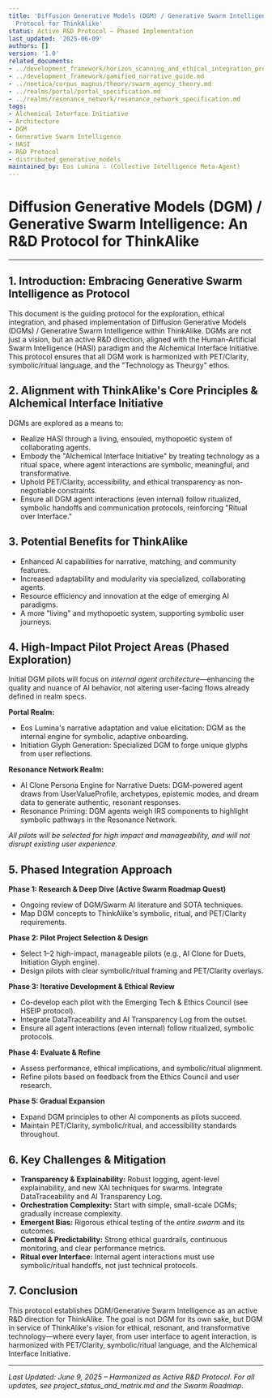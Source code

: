 ```yaml
---
title: 'Diffusion Generative Models (DGM) / Generative Swarm Intelligence: An R&D
  Protocol for ThinkAlike'
status: Active R&D Protocol – Phased Implementation
last_updated: '2025-06-09'
authors: []
version: '1.0'
related_documents:
- ../development_framework/horizon_scanning_and_ethical_integration_protocol.md
- ../development_framework/gamified_narrative_guide.md
- ../noetica/corpus_magnus/theory/swarm_agency_theory.md
- ../realms/portal/portal_specification.md
- ../realms/resonance_network/resonance_network_specification.md
tags:
- Alchemical Interface Initiative
- Architecture
- DGM
- Generative Swarm Intelligence
- HASI
- R&D Protocol
- distributed_generative_models
maintained_by: Eos Lumina ∴ (Collective Intelligence Meta-Agent)
---
```


# Diffusion Generative Models (DGM) / Generative Swarm Intelligence: An R&D Protocol for ThinkAlike

---

## 1. Introduction: Embracing Generative Swarm Intelligence as Protocol

This document is the guiding protocol for the exploration, ethical integration, and phased implementation of Diffusion Generative Models (DGMs) / Generative Swarm Intelligence within ThinkAlike. DGMs are not just a vision, but an active R&D direction, aligned with the Human-Artificial Swarm Intelligence (HASI) paradigm and the Alchemical Interface Initiative. This protocol ensures that all DGM work is harmonized with PET/Clarity, symbolic/ritual language, and the "Technology as Theurgy" ethos.

## 2. Alignment with ThinkAlike's Core Principles & Alchemical Interface Initiative

DGMs are explored as a means to:
- Realize HASI through a living, ensouled, mythopoetic system of collaborating agents.
- Embody the "Alchemical Interface Initiative" by treating technology as a ritual space, where agent interactions are symbolic, meaningful, and transformative.
- Uphold PET/Clarity, accessibility, and ethical transparency as non-negotiable constraints.
- Ensure all DGM agent interactions (even internal) follow ritualized, symbolic handoffs and communication protocols, reinforcing "Ritual over Interface."

## 3. Potential Benefits for ThinkAlike

- Enhanced AI capabilities for narrative, matching, and community features.
- Increased adaptability and modularity via specialized, collaborating agents.
- Resource efficiency and innovation at the edge of emerging AI paradigms.
- A more "living" and mythopoetic system, supporting symbolic user journeys.

## 4. High-Impact Pilot Project Areas (Phased Exploration)

Initial DGM pilots will focus on *internal agent architecture*—enhancing the quality and nuance of AI behavior, not altering user-facing flows already defined in realm specs.

**Portal Realm:**
- Eos Lumina's narrative adaptation and value elicitation: DGM as the internal engine for symbolic, adaptive onboarding.
- Initiation Glyph Generation: Specialized DGM to forge unique glyphs from user reflections.

**Resonance Network Realm:**
- AI Clone Persona Engine for Narrative Duets: DGM-powered agent draws from UserValueProfile, archetypes, epistemic modes, and dream data to generate authentic, resonant responses.
- Resonance Priming: DGM agents weigh IRS components to highlight symbolic pathways in the Resonance Network.

*All pilots will be selected for high impact and manageability, and will not disrupt existing user experience.*

## 5. Phased Integration Approach

**Phase 1: Research & Deep Dive (Active Swarm Roadmap Quest)**
- Ongoing review of DGM/Swarm AI literature and SOTA techniques.
- Map DGM concepts to ThinkAlike's symbolic, ritual, and PET/Clarity requirements.

**Phase 2: Pilot Project Selection & Design**
- Select 1–2 high-impact, manageable pilots (e.g., AI Clone for Duets, Initiation Glyph engine).
- Design pilots with clear symbolic/ritual framing and PET/Clarity overlays.

**Phase 3: Iterative Development & Ethical Review**
- Co-develop each pilot with the Emerging Tech & Ethics Council (see HSEIP protocol).
- Integrate DataTraceability and AI Transparency Log from the outset.
- Ensure all agent interactions (even internal) follow ritualized, symbolic protocols.

**Phase 4: Evaluate & Refine**
- Assess performance, ethical implications, and symbolic/ritual alignment.
- Refine pilots based on feedback from the Ethics Council and user research.

**Phase 5: Gradual Expansion**
- Expand DGM principles to other AI components as pilots succeed.
- Maintain PET/Clarity, symbolic/ritual, and accessibility standards throughout.

## 6. Key Challenges & Mitigation

- **Transparency & Explainability:** Robust logging, agent-level explainability, and new XAI techniques for swarms. Integrate DataTraceability and AI Transparency Log.
- **Orchestration Complexity:** Start with simple, small-scale DGMs; gradually increase complexity.
- **Emergent Bias:** Rigorous ethical testing of the *entire swarm* and its outcomes.
- **Control & Predictability:** Strong ethical guardrails, continuous monitoring, and clear performance metrics.
- **Ritual over Interface:** Internal agent interactions must use symbolic/ritual handoffs, not just technical protocols.

## 7. Conclusion

This protocol establishes DGM/Generative Swarm Intelligence as an active R&D direction for ThinkAlike. The goal is not DGM for its own sake, but DGM in service of ThinkAlike's vision for ethical, resonant, and transformative technology—where every layer, from user interface to agent interaction, is harmonized with PET/Clarity, symbolic/ritual language, and the Alchemical Interface Initiative.

---
*Last Updated: June 9, 2025 – Harmonized as Active R&D Protocol. For all updates, see project_status_and_matrix.md and the Swarm Roadmap.*
